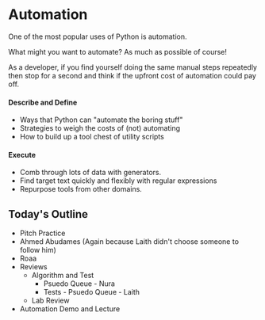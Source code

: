# Automation

One of the most popular uses of Python is automation.

What might you want to automate? As much as possible of course!

As a developer, if you find yourself doing the same manual steps repeatedly then stop for a second and think if the upfront cost of automation could pay off.

#### Describe and Define

- Ways that Python can "automate the boring stuff"
- Strategies to weigh the costs of (not) automating
- How to build up a tool chest of utility scripts

#### Execute

- Comb through lots of data with generators.
- Find target text quickly and flexibly with regular expressions
- Repurpose tools from other domains.

## Today's Outline

- Pitch Practice
 - Ahmed Abudames (Again because Laith didn't choose someone to follow him)
 - Roaa
- Reviews
    - Algorithm and Test
        - Psuedo Queue - Nura
        - Tests - Psuedo Queue - Laith
    - Lab Review
- Automation Demo and Lecture
